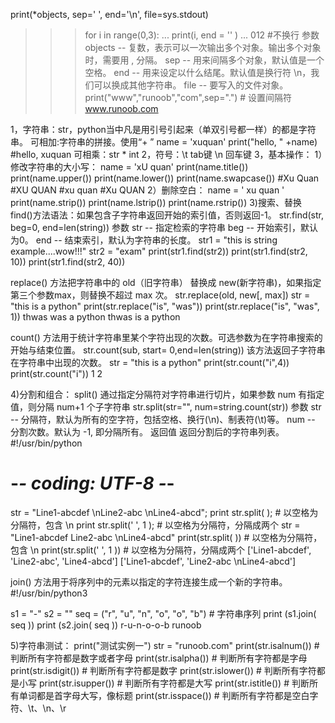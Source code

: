 print(*objects, sep=' ', end='\n', file=sys.stdout)
>>>for i in range(0,3):
...     print(i, end = '' )
... 
012   #不换行
参数
objects -- 复数，表示可以一次输出多个对象。输出多个对象时，需要用 , 分隔。
sep -- 用来间隔多个对象，默认值是一个空格。
end -- 用来设定以什么结尾。默认值是换行符 \n，我们可以换成其他字符串。
file -- 要写入的文件对象。
>>> print("www","runoob","com",sep=".")  # 设置间隔符
www.runoob.com

1，字符串：str，python当中凡是用引号引起来（单双引号都一样）的都是字符串。
	可相加:字符串的拼接。使用“+ ” 
name = 'xuquan'
print("hello, " +name)       #hello, xuquan
	可相乘：str * int
2，符号：\t    tab键
   	 \n    回车键
3，基本操作：
1）修改字符串的大小写：
name = 'xU quan'
print(name.title())
print(name.upper())
print(name.lower())
print(name.swapcase())
#Xu Quan
#XU QUAN
#xu quan
#Xu QUAN
2）删除空白：
name = ' xu quan '
print(name.strip())
print(name.lstrip())
print(name.rstrip())
3)搜索、替换
find()方法语法：如果包含子字符串返回开始的索引值，否则返回-1。
str.find(str, beg=0, end=len(string))
参数
str -- 指定检索的字符串
beg -- 开始索引，默认为0。
end -- 结束索引，默认为字符串的长度。
str1 = "this is string example....wow!!!"
str2 = "exam"
print(str1.find(str2))
print(str1.find(str2, 10))
print(str1.find(str2, 40))

replace() 方法把字符串中的 old（旧字符串） 替换成 new(新字符串)，如果指定第三个参数max，则替换不超过 max 次。
str.replace(old, new[, max])
str = "this is a python"
print(str.replace("is", "was"))
print(str.replace("is", "was", 1))
thwas was a python
thwas is a python

count() 方法用于统计字符串里某个字符出现的次数。可选参数为在字符串搜索的开始与结束位置。
str.count(sub, start= 0,end=len(string))
该方法返回子字符串在字符串中出现的次数。
str = "this is a python"
print(str.count("i",4))
print(str.count("i"))
1
2

4)分割和组合：
split() 通过指定分隔符对字符串进行切片，如果参数 num 有指定值，则分隔 num+1 个子字符串
str.split(str="", num=string.count(str))
参数
str -- 分隔符，默认为所有的空字符，包括空格、换行(\n)、制表符(\t)等。
num -- 分割次数。默认为 -1, 即分隔所有。
返回值
返回分割后的字符串列表。
#!/usr/bin/python
# -*- coding: UTF-8 -*-
 
str = "Line1-abcdef \nLine2-abc \nLine4-abcd";
print str.split( );       # 以空格为分隔符，包含 \n
print str.split(' ', 1 ); # 以空格为分隔符，分隔成两个
str = "Line1-abcdef Line2-abc \nLine4-abcd"
print(str.split( ))       # 以空格为分隔符，包含 \n
print(str.split(' ', 1 )) # 以空格为分隔符，分隔成两个
['Line1-abcdef', 'Line2-abc', 'Line4-abcd']
['Line1-abcdef', 'Line2-abc \nLine4-abcd']

 join() 方法用于将序列中的元素以指定的字符连接生成一个新的字符串。
#!/usr/bin/python3

s1 = "-"
s2 = ""
seq = ("r", "u", "n", "o", "o", "b") # 字符串序列
print (s1.join( seq ))
print (s2.join( seq ))
r-u-n-o-o-b
runoob

5)字符串测试：
print("测试实例一")
str = "runoob.com"
print(str.isalnum()) # 判断所有字符都是数字或者字母
print(str.isalpha()) # 判断所有字符都是字母
print(str.isdigit()) # 判断所有字符都是数字
print(str.islower()) # 判断所有字符都是小写
print(str.isupper()) # 判断所有字符都是大写
print(str.istitle()) # 判断所有单词都是首字母大写，像标题
print(str.isspace()) # 判断所有字符都是空白字符、\t、\n、\r
